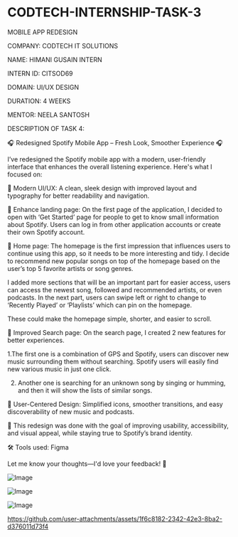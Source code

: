 # CODTECH-INTERNSHIP-TASK-3

MOBILE APP REDESIGN

COMPANY: CODTECH IT SOLUTIONS

NAME: HIMANI GUSAIN INTERN

INTERN ID: CITSOD69

DOMAIN: UI/UX DESIGN 

DURATION: 4 WEEKS

MENTOR: NEELA SANTOSH

DESCRIPTION OF TASK 4:

🎧 Redesigned Spotify Mobile App – Fresh Look, Smoother Experience 🎧

I’ve redesigned the Spotify mobile app with a modern, user-friendly interface that enhances the overall listening experience. Here's what I focused on:

🔸 Modern UI/UX:
A clean, sleek design with improved layout and typography for better readability and navigation.

🔸 Enhance landing page:
On the first page of the application, I decided to open with ‘Get Started’ page for people to get to know small information about Spotify. Users can log in from other application accounts or create their own Spotify account.

🔸 Home page:
The homepage is the first impression that influences users to continue using this app, so it needs to be more interesting and tidy. I decide to recommend new popular songs on top of the homepage based on the user’s top 5 favorite artists or song genres.

I added more sections that will be an important part for easier access, users can access the newest song, followed and recommended artists, or even podcasts. In the next part, users can swipe left or right to change to ‘Recently Played’ or ‘Playlists’ which can pin on the homepage.

These could make the homepage simple, shorter, and easier to scroll.



🔸 Improved Search page:
On the search page, I created 2 new features for better experiences.

 1.The first one is a combination of GPS and Spotify, users can discover new music surrounding them without searching. Spotify users will easily find new various music in just one click.
 
 2. Another one is searching for an unknown song by singing or humming, and then it will show the lists of similar songs.


🔸 User-Centered Design:
Simplified icons, smoother transitions, and easy discoverability of new music and podcasts.



📱 This redesign was done with the goal of improving usability, accessibility, and visual appeal, while staying true to Spotify’s brand identity.

🛠️ Tools used: Figma

Let me know your thoughts—I'd love your feedback! 🙌






![Image](https://github.com/user-attachments/assets/d184939a-8c94-474b-a337-67da7a25df53)

![Image](https://github.com/user-attachments/assets/1adb723a-dd01-4153-8056-8f83f23820f1)

![Image](https://github.com/user-attachments/assets/364ad425-fbdc-4ca1-a212-ae821ef655ae)

https://github.com/user-attachments/assets/1f6c8182-2342-42e3-8ba2-d376011d73f4


